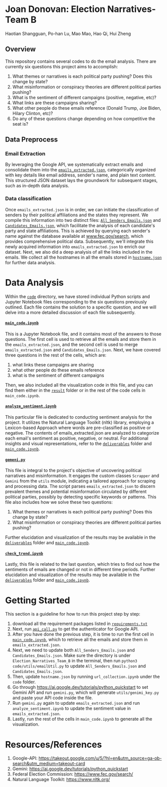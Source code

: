 # Joan Donovan: Election Narratives-Team B
Haotian Shangguan, Po-han Lu, Mao Mao, Hao Qi, Hui Zheng

## Overview
This repository contains several codes to do the email analysis. There are currently six questions this project aims to accomplish:

1. What themes or narratives is each political party pushing? Does this change by state? 
2. What misinformation or conspiracy theories are different political parties pushing? 
3. What is the sentiment of different campaigns (positive, negative, etc)? 
4. What links are these campaigns sharing?
5. What other people do these emails reference (Donald Trump, Joe Biden, Hilary Clinton, etc)?
6. Do any of these questions change depending on how competitive the seat is?

## Data Preprocess

### Email Extraction
By leveraging the Google API, we systematically extract emails and consolidate them into the [`emails_extracted.json`](./data/emails_extracted.json), categorically organized with key details like email address, sender's name, and plain text content. This structured JSON dataset lays the groundwork for subsequent stages, such as in-depth data analysis.

### Data classification
Once `emails_extracted.json` is in order, we can initiate the classification of senders by their political affiliations and the states they represent. We compile this information into two distinct files: [`All_Senders_Emails.json`](./data/All_senders_Emails.json) and [`Candidates_Emails.json`](./data/Candidate_Emails.json), which facilitate the analysis of each candidate's party and state affiliations. This is achieved by querying each sender's name against the database available at www.fec.gov/search, which provides comprehensive political data. Subsequently, we'll integrate this newly acquired information into `emails_extracted.json` to enrich our dataset. Next, we also did a deep analysis of all the links included in the emails. We collect all the hostnames in all the emails stored in [`hostname.json`](./data/hostname.json) for further data analysis. 

# Data Analysis
Within the [`code`](./code) directory, we have stored individual Python scripts and Jupyter Notebook files corresponding to the six questions previously outlined. Each file contains the solution to a specific question, and we will delve into a more detailed discussion of each file subsequently.

#### [`main_code.ipynb`](./code/main_code.ipynb)
This is a Jupyter Notebook file, and it contains most of the answers to those questions. The first cell is used to retrieve all the emails and store them in the `emails_extracted.json`, and the second cell is used to merge `emails_extracted.json` and `Candidates_Emails.json`. Next, we have covered three questions in the rest of the cells, which are: 

1. what links these campaigns are sharing
2. what other people do these emails reference
3. what is the sentiment of different campaigns

Then, we also included all the visualization code in this file, and you can find them either in the [`result`](./result/) folder or in the rest of the code cells in `main_code.ipynb`. 

#### [`analyze_sentiment.ipynb`](./code/analyze_sentiment.ipynb)
This particular file is dedicated to conducting sentiment analysis for the project. It utilizes the Natural Language Toolkit (nltk) library, employing a Lexicon-based Approach where words are pre-classified as positive or negative. The contents of emails_extracted.json are analyzed to categorize each email's sentiment as positive, negative, or neutral. For additional insights and visual representations, refer to the [`deliverables`](./deliverables/) folder and [`main_code.ipynb`](./code/main_code.ipynb). 

#### [`gemeni.py`](./code/gemini.py)
This file is integral to the project's objective of uncovering political narratives and misinformation. It engages the custom classes `Scrapper` and `Gemini` from the `utils` module, indicating a tailored approach for scraping and processing data. The script parses `emails_extracted.json` to discern prevalent themes and potential misinformation circulated by different political parties, possibly by detecting specific keywords or patterns. This file also includes how we solve these two questions: 

1. What themes or narratives is each political party pushing? Does this change by state?
2. What misinformation or conspiracy theories are different political parties pushing? 

Further elucidation and visualization of the results may be available in the [`deliverables`](./deliverables/) folder and [`main_code.ipynb`](./code/main_code.ipynb). 

#### [`check_trend.ipynb`](./code/check_trend.ipynb)
Lastly, this file is related to the last question, which tries to find out how the sentiments of emails are changed or not in different time periods. Further elucidation and visualization of the results may be available in the [`deliverables`](./deliverables/) folder and [`main_code.ipynb`](./code/main_code.ipynb). 

# Getting Started
This section is a guideline for how to run this project step by step: 
1. download all the requirement packages listed in [`requirements.txt`](./code/requirements.txt)
2. Next, run [`api_call.py`](./code/api_call.py) to get the authenticator for Google API.
3. After you have done the previous step, it is time to run the first cell in [`main_code.ipynb`](./code/main_code.ipynb), which to retrieve all the emails and store them in `emails_extracted.json`.
4. Next, we need to update both `All_Senders_Emails.json` and `Candidates_Emails.json`. Make sure the directory is under `Election_Narratives_Team_B` in the terminal, then run `python3 code/utils/emailUtil.py` to update `All_Senders_Emails.json` and `Candidates_Emails.json`.
5. Then, update `hostname.json` by running `url_collection.ipynb` under the `code` folder.
6. Go through https://ai.google.dev/tutorials/python_quickstart to set Gemini API and run `gemini.py`, which will generate `utils/genimi_key.py` and paste your API code inside the file. 
7. Run `gemini.py` again to update `emails_extracted.json` and run `analyze_sentiment.ipynb` to update the sentiment value in `emails_extracted.json`.
8. Lastly, run the rest of the cells in `main_code.ipynb` to generate all the visualization. 

# Resources/References
1. Google-API: https://takeout.google.com/u/5/?hl=en&utm_source=ga-ob-search&utm_medium=takeout-card
2. Gemini: https://ai.google.dev/tutorials/python_quickstart
3. Federal Election Commission: https://www.fec.gov/search/
4. Natural Language Toolkit: https://www.nltk.org/
